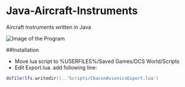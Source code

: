 # Java-Aircraft-Instruments
Aircraft Instruments written in Java

![Image of the Program](http://s17.postimg.org/3td012jun/Bildschirmfoto_2016_03_21_um_15_22_39.png)


##Installation

- Move lua script to %USERFILES%/Saved Games/DCS World/Scripts
- Edit Export.lua. add following line:
```lua
dofile(lfs.writedir()..'Scripts/CbaconAvionicsExport.lua')
```
